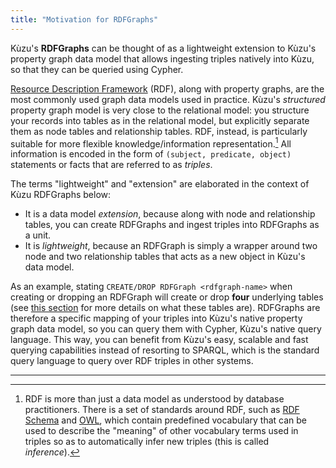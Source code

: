 ```yaml
---
title: "Motivation for RDFGraphs"
---
```


Kùzu's **RDFGraphs** can be thought of as a lightweight extension to Kùzu's property graph data model
that allows ingesting triples natively into Kùzu, so that they can be queried using Cypher.

[Resource Description Framework](https://www.w3.org/RDF/) (RDF), along with property graphs,
are the most commonly used graph data models used in practice. Kùzu's _structured_ property graph
model is very close to the relational model:
you structure your records into tables as in the relational model, but
explicitly separate them as node tables and relationship tables.
RDF, instead, is particularly suitable for more flexible knowledge/information representation.[^1]
All information is encoded in the form of `(subject, predicate, object)` statements or facts
that are referred to as _triples_.

[^1]: RDF is more than just a data model as understood by database practitioners. There is a set of
standards around RDF, such as [RDF Schema](https://www.w3.org/TR/rdf-schema/) and [OWL](https://www.w3.org/OWL/),
which contain predefined vocabulary that can be used to describe the "meaning" of
other vocabulary terms used in triples so as to automatically infer new triples (this is called _inference_).

The terms "lightweight" and "extension" are elaborated in the context of Kùzu RDFGraphs below:

* It is a data model _extension_, because along with node and relationship
tables, you can create RDFGraphs and ingest triples into RDFGraphs as a unit.
* It is _lightweight_, because an RDFGraph is simply a wrapper around
two node and two relationship tables that acts as a new object in Kùzu's data model.

As an example, stating `CREATE/DROP RDFGraph <rdfgraph-name>` when creating or dropping an RDFGraph
will create or drop **four** underlying tables
(see [this section](./rdfgraphs-overview/#rdfgraphs-mapping-of-triples-to-property-graph-tables)
for more details on what these tables are).
RDFGraphs are therefore a specific mapping of your triples into
Kùzu's native property graph data model, so you can query
them with Cypher, Kùzu's native query language. This way, you can benefit from Kùzu's easy, scalable and
fast querying capabilities instead of resorting to SPARQL, which is the standard query language to
query over RDF triples in other systems.

---
